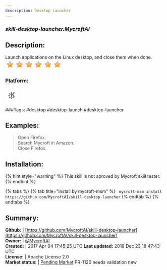 ```yaml
---
description: Desktop Launcher
---
```


### _skill-desktop-launcher.MycroftAI_  
## Description:  
Launch applications on the Linux desktop, and close them when done.  
![](../.gitbook/assets/star.png)![](../.gitbook/assets/star.png)![](../.gitbook/assets/star.png)![](../.gitbook/assets/star.png)![](../.gitbook/assets/star.png)![](../.gitbook/assets/star.png)  
### Platform:  
 ![plasmoid](../.gitbook/assets/kde.png)   
  
###Tags: \#desktop \#desktop-launch \#desktop-launcher   
## Examples:  
> Open Firefox.  
> Search Mycroft in Amazon.  
> Close Firefox.  
  
## Installation:  
{% hint style="warning" %}
This skill is not aproved by Mycroft skill tester.
{% endhint %}
    
{% tabs %}
{% tab title="Install by mycroft-msm" %}
``` mycroft-msm install https://github.com/MycroftAI/skill-desktop-launcher```
{% endtab %}
  {% endtabs %}
    
## Summary:  
**Github:** | [https://github.com/MycroftAI/skill-desktop-launcher](https://github.com/MycroftAI/skill-desktop-launcher)  
**Owner:** | [@MycroftAI](https://github.com/MycroftAI)  
**Created:** | 2017 Apr 04 17:45:25 UTC  **Last updated:** 2019 Dec 23 18:47:43 UTC  
**License:** | Apache License 2.0  
**Market status:** | [Pending Market](https://market.mycroft.ai/skill/) PR-1120 needs validation new  
